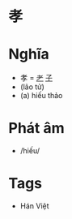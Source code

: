 # 孝

# Nghĩa
* 孝 = [耂](耂.md) [子](子.md)
* (lão tử)
* (a) hiếu thảo

# Phát âm
* /hiếu/

# Tags
* Hán Việt

